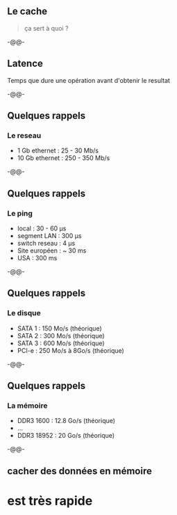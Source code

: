 ## Le cache <!-- .slide: data-background="./images/what.gif" data-background-size="40%" data-background-position="right bottom" -->

> ça sert à quoi ?

-@@-

## Latence <!-- .slide: data-background="./images/bunny_02.png" data-background-size="20%" data-background-position="right top" -->

Temps que dure une opération avant d'obtenir le resultat

-@@-

## Quelques rappels <!-- .slide: data-background="./images/bunny_01.png" data-background-size="20%" data-background-position="left bottom" -->

### Le reseau

* 1 Gb ethernet : 25 - 30 Mb/s
* 10 Gb ethernet : 250 - 350 Mb/s

-@@-

## Quelques rappels <!-- .slide: data-background="./images/bunny_01.png" data-background-size="20%" data-background-position="left bottom" -->

### Le ping

* local : 30 - 60 µs
* segment LAN : 300 µs
* switch reseau : 4 µs
* Site européen : ~ 30 ms
* USA : 300 ms

-@@-

## Quelques rappels <!-- .slide: data-background="./images/bunny_01.png" data-background-size="20%" data-background-position="left bottom" -->

### Le disque

* SATA 1 : 150 Mo/s (théorique)
* SATA 2 : 300 Mo/s (théorique)
* SATA 3 : 600 Mo/s (théorique)
* PCI-e : 250 Mo/s à 8Go/s (théorique)

-@@-

## Quelques rappels <!-- .slide: data-background="./images/bunny_01.png" data-background-size="20%" data-background-position="left bottom" -->

### La mémoire

* DDR3 1600 : 12.8 Go/s (théorique)
* ...
* DDR3 18952 : 20 Go/s (théorique)

-@@-

## cacher des données en mémoire

# est très rapide

